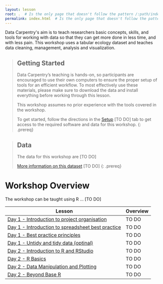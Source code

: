 ```yaml
---
layout: lesson
root: .  # Is the only page that doesn't follow the pattern /:path/index.html
permalink: index.html  # Is the only page that doesn't follow the pattern /:path/index.html
---
```


Data Carpentry's aim is to teach researchers basic concepts, skills, and tools for working with data so that they can get more done in less time, and with less pain. This workshop uses a tabular ecology dataset and teaches data cleaning, management, analysis and visualization. 


> ## Getting Started
>
> Data Carpentry’s teaching is hands-on, so participants are encouraged to use 
> their own computers to ensure the proper setup of tools for an efficient 
> workflow. To most effectively use these materials, please make sure to download 
> the data and install everything before working through this lesson. 
> 
> This workshop assumes no prior experience with the tools covered in the workshop.
>
> To get started, follow the directions in the [Setup](setup.html) [TO DO] tab to
> get access to the required software and data for this workshop.
{: .prereq}

> ## Data
> 
> The data for this workshop are [TO DO]
>
> [More information on this dataset](data) [TO DO]
{: .prereq}

# Workshop Overview

The workshop can be taught using R ... [TO DO]

| Lesson    | Overview |
| ------- | ---------- |
| [Day 1 - Introduction to project organisation]() | TO DO |
| [Day 1 - Introduction to spreadsheet best practice ]() | TO DO |
| [Day 1 - Best practice principles]() | TO DO |
| [Day 1 - Untidy and tidy data (optinal)]() | TO DO |
| [Day 2 - Introduction to R and RStudio]() | TO DO |
| [Day 2 - R Basics]() | TO DO |
| [Day 2 - Data Manipulation and Plotting]() | TO DO |
| [Day 2 - Beyond Base R]() | TO DO |
